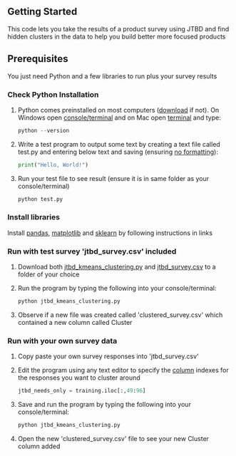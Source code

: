 ## Getting Started
This code lets you take the results of a product survey using JTBD and find hidden clusters in the data to help you build better more focused products

## Prerequisites
You just need Python and a few libraries to run plus your survey results

### Check Python Installation

1. Python comes preinstalled on most computers ([download](https://www.python.org/downloads/) if not). On Windows open [console/terminal](https://www.howtogeek.com/235101/10-ways-to-open-the-command-prompt-in-windows-10) and on Mac open [terminal](https://www.howtogeek.com/682770/how-to-open-the-terminal-on-a-mac/) and type:
   ```python
   python --version
   ```

2. Write a test program to output some text by creating a text file called test.py and entering below text and saving (ensuring [no formatting](https://superuser.com/questions/415958/how-do-i-change-the-file-extension-with-textedit-on-osx)):
   ```python
   print("Hello, World!")
   ```

3. Run your test file to see result (ensure it is in same folder as your console/terminal)
   ```python
   python test.py
   ```

### Install libraries

Install [pandas](https://pandas.pydata.org/pandas-docs/stable/getting_started/install.html), [matplotlib](https://matplotlib.org/stable/users/installing.html) and [sklearn](https://scikit-learn.org/stable/install.html) by following instructions in links 

### Run with test survey 'jtbd_survey.csv' included 

1. Download both [jtbd_kmeans_clustering.py](https://github.com/adampdarcy/jtbd_kmeans_clustering/blob/main/jtbd_kmeans_clustering.py) and [jtbd_survey.csv](https://github.com/adampdarcy/jtbd_kmeans_clustering/blob/main/jtbd_survey.csv) to a folder of your choice

2. Run the program by typing the following into your console/terminal:
   ```python
   python jtbd_kmeans_clustering.py
   ```

3. Observe if a new file was created called 'clustered_survey.csv' which contained a new column called Cluster

### Run with your own survey data 

1. Copy paste your own survey responses into 'jtbd_survey.csv' 

2. Edit the program using any text editor to specify the [column](https://www.shanelynn.ie/pandas-iloc-loc-select-rows-and-columns-dataframe/) indexes for the responses you want to cluster around
   ```python
   jtbd_needs_only = training.iloc[:,49:96]
   ```
   
3. Save and run the program by typing the following into your console/terminal:
   ```python
   python jtbd_kmeans_clustering.py
   ```
   
4. Open the new 'clustered_survey.csv' file to see your new Cluster column added
